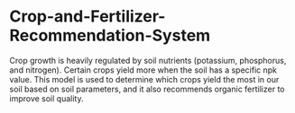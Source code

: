 # Crop-and-Fertilizer-Recommendation-System
Crop growth is heavily regulated by soil nutrients (potassium, phosphorus, and nitrogen). Certain crops yield more when the soil has a specific npk value. This model is used to determine which crops yield the most in our soil based on soil parameters, and it also recommends organic fertilizer to improve soil quality. 
